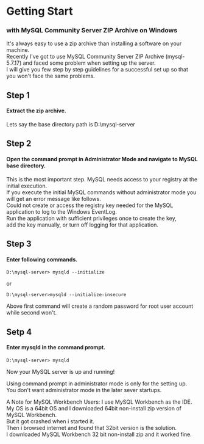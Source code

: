 # Getting Start 
### with MySQL Community Server ZIP Archive on Windows
It's always easy to use a zip archive than installing a software on your machine.<br>
Recently I've got to use MySQL Community Server ZIP Archive (mysql-5.7.17) and faced some problem when setting up the server. <br>
I will give you few step by step guidelines for a successful set up so that you won't face the same problems.<br>

## **Step 1**
####  Extract the zip archive.
Lets say the base directory path is D:\mysql-server

## **Step 2**
#### Open the command prompt in Administrator Mode and navigate to MySQL base directory.
This is the most important step. MySQL needs access to your registry at the initial execution. <br>
If you execute the initial MySQL commands without administrator mode you will get an error message like follows.<br>
Could not create or access the registry key needed for the MySQL application to log to the Windows EventLog. <br>
Run the application with sufficient privileges once to create the key, <br>
add the key manually, or turn off logging for that application.

## **Step 3**
#### Enter following commands.
~~~
D:\mysql-server> mysqld --initialize
~~~
or
~~~
D:\mysql-server>mysqld --initialize-insecure
~~~
Above first command will create a random password for root user account while second won't.

## **Setp 4**
#### Enter mysqld in the command prompt.
~~~
D:\mysql-server> mysqld
~~~
Now your MySQL server is up and running!

Using command prompt in administrator mode is only for the setting up.<br>
You don't want administrator mode in the later sever startups.
<br>

A Note for MySQL Workbench Users:
I use MySQL Workbench as the IDE. <br>
My OS is a 64bit OS and I downloaded 64bit non-install zip version of MySQL Workbench.<br>
But it got crashed when i started it.<br>
Then i browsed internet and found that 32bit version is the solution.<br>
I downloaded MySQL Workbench 32 bit non-install zip and it worked fine.
